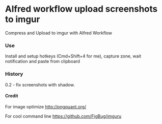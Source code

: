 Alfred workflow upload screenshots to imgur
=====================

Compress and Upload to imgur with Alfred Workflow


### Use

Install and setup hotkeys (Cmd+Shift+4 for me), capture zone, wait notification and paste from clipboard


### History

0.2 - fix screenshots with shadow.


#### Credit

For image optimize
http://pngquant.org/

For cool command line
https://github.com/FigBug/imguru

